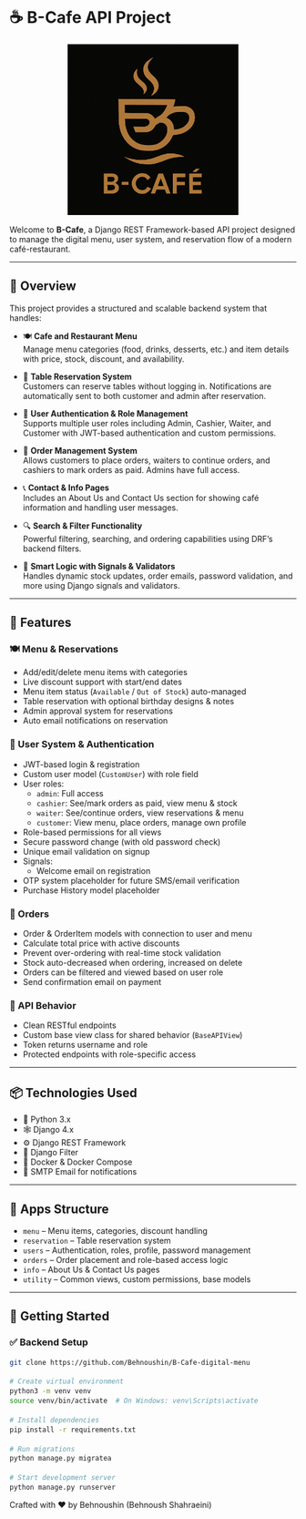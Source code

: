 # ☕ B-Cafe API Project
<p align="center">
  <img src="images/B-Cafe.png" alt="B-Cafe Logo" width="300"/>
</p>

Welcome to **B-Cafe**, a Django REST Framework-based API project designed to manage the digital menu, user system, and reservation flow of a modern café-restaurant.

---

## 🧩 Overview

This project provides a structured and scalable backend system that handles:

- 🍽️ **Cafe and Restaurant Menu**  
  Manage menu categories (food, drinks, desserts, etc.) and item details with price, stock, discount, and availability.

- 📅 **Table Reservation System**  
  Customers can reserve tables without logging in. Notifications are automatically sent to both customer and admin after reservation.

- 👥 **User Authentication & Role Management**  
  Supports multiple user roles including Admin, Cashier, Waiter, and Customer with JWT-based authentication and custom permissions.

- 🧾 **Order Management System**  
  Allows customers to place orders, waiters to continue orders, and cashiers to mark orders as paid. Admins have full access.

- 📞 **Contact & Info Pages**  
  Includes an About Us and Contact Us section for showing café information and handling user messages.

- 🔍 **Search & Filter Functionality**  
  Powerful filtering, searching, and ordering capabilities using DRF’s backend filters.

- 🧠 **Smart Logic with Signals & Validators**  
  Handles dynamic stock updates, order emails, password validation, and more using Django signals and validators.

---

## 🔧 Features

### 🍽️ Menu & Reservations
- Add/edit/delete menu items with categories
- Live discount support with start/end dates
- Menu item status (`Available` / `Out of Stock`) auto-managed
- Table reservation with optional birthday designs & notes
- Admin approval system for reservations
- Auto email notifications on reservation

### 👥 User System & Authentication
- JWT-based login & registration
- Custom user model (`CustomUser`) with role field
- User roles:
  - `admin`: Full access
  - `cashier`: See/mark orders as paid, view menu & stock
  - `waiter`: See/continue orders, view reservations & menu
  - `customer`: View menu, place orders, manage own profile
- Role-based permissions for all views
- Secure password change (with old password check)
- Unique email validation on signup
- Signals:
  - Welcome email on registration
- OTP system placeholder for future SMS/email verification
- Purchase History model placeholder

### 🧾 Orders
- Order & OrderItem models with connection to user and menu
- Calculate total price with active discounts
- Prevent over-ordering with real-time stock validation
- Stock auto-decreased when ordering, increased on delete
- Orders can be filtered and viewed based on user role
- Send confirmation email on payment

### 💬 API Behavior
- Clean RESTful endpoints
- Custom base view class for shared behavior (`BaseAPIView`)
- Token returns username and role
- Protected endpoints with role-specific access

---

## 📦 Technologies Used

- 🐍 Python 3.x  
- 🕸️ Django 4.x  
- ⚙️ Django REST Framework  
- 🔎 Django Filter  
- 🐳 Docker & Docker Compose  
- 📨 SMTP Email for notifications

---

## 📁 Apps Structure

- `menu` – Menu items, categories, discount handling  
- `reservation` – Table reservation system  
- `users` – Authentication, roles, profile, password management  
- `orders` – Order placement and role-based access logic  
- `info` – About Us & Contact Us pages  
- `utility` – Common views, custom permissions, base models

---

## 🚀 Getting Started

### ✅ Backend Setup

```bash
git clone https://github.com/Behnoushin/B-Cafe-digital-menu

# Create virtual environment
python3 -m venv venv
source venv/bin/activate  # On Windows: venv\Scripts\activate

# Install dependencies
pip install -r requirements.txt

# Run migrations
python manage.py migratea

# Start development server
python manage.py runserver
```

Crafted with ❤️ by Behnoushin (Behnoush Shahraeini)

